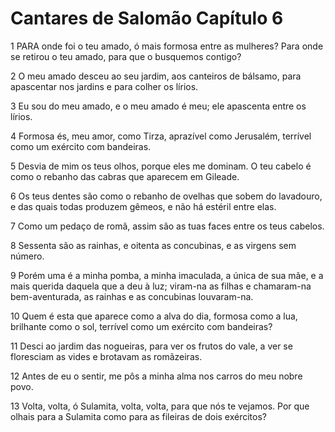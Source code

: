 # Cantares de Salomão Capítulo 6

1	PARA onde foi o teu amado, ó mais formosa entre as mulheres? Para onde se retirou o teu amado, para que o busquemos contigo?

2	O meu amado desceu ao seu jardim, aos canteiros de bálsamo, para apascentar nos jardins e para colher os lírios.

3	Eu sou do meu amado, e o meu amado é meu; ele apascenta entre os lírios.

4	Formosa és, meu amor, como Tirza, aprazível como Jerusalém, terrível como um exército com bandeiras.

5	Desvia de mim os teus olhos, porque eles me dominam. O teu cabelo é como o rebanho das cabras que aparecem em Gileade.

6	Os teus dentes são como o rebanho de ovelhas que sobem do lavadouro, e das quais todas produzem gêmeos, e não há estéril entre elas.

7	Como um pedaço de romã, assim são as tuas faces entre os teus cabelos.

8	Sessenta são as rainhas, e oitenta as concubinas, e as virgens sem número.

9	Porém uma é a minha pomba, a minha imaculada, a única de sua mãe, e a mais querida daquela que a deu à luz; viram-na as filhas e chamaram-na bem-aventurada, as rainhas e as concubinas louvaram-na.

10	Quem é esta que aparece como a alva do dia, formosa como a lua, brilhante como o sol, terrível como um exército com bandeiras?

11	Desci ao jardim das nogueiras, para ver os frutos do vale, a ver se floresciam as vides e brotavam as romãzeiras.

12	Antes de eu o sentir, me pôs a minha alma nos carros do meu nobre povo.

13	Volta, volta, ó Sulamita, volta, volta, para que nós te vejamos. Por que olhais para a Sulamita como para as fileiras de dois exércitos?

